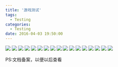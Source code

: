 ```yaml
---
title: '游戏测试'
tags:
  - Testing
categories:
  - Testing
date: 2016-04-03 19:50:00
---
```



![](/img/BQConf_GameTest-20160403.002.jpeg)
![](/img/BQConf_GameTest-20160403.003.jpeg)
![](/img/BQConf_GameTest-20160403.004.jpeg)
![](/img/BQConf_GameTest-20160403.005.jpeg)
![](/img/BQConf_GameTest-20160403.006.jpeg)
![](/img/BQConf_GameTest-20160403.007.jpeg)
![](/img/BQConf_GameTest-20160403.008.jpeg)
![](/img/BQConf_GameTest-20160403.009.jpeg)
![](/img/BQConf_GameTest-20160403.010.jpeg)
![](/img/BQConf_GameTest-20160403.011.jpeg)
![](/img/BQConf_GameTest-20160403.012.jpeg)
![](/img/BQConf_GameTest-20160403.013.jpeg)
![](/img/BQConf_GameTest-20160403.014.jpeg)
![](/img/BQConf_GameTest-20160403.015.jpeg)
![](/img/BQConf_GameTest-20160403.016.jpeg)
![](/img/BQConf_GameTest-20160403.017.jpeg)
![](/img/BQConf_GameTest-20160403.018.jpeg)

PS:文档备案，以便以后查看
